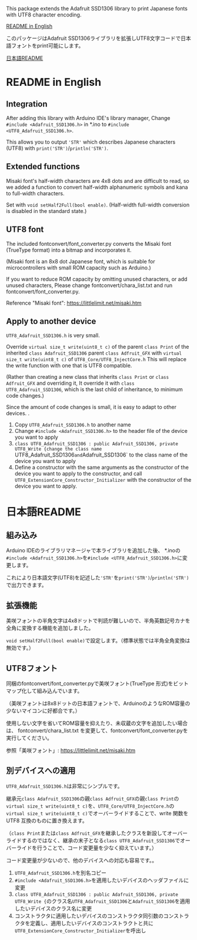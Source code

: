 This package extends the Adafruit SSD1306 library to print Japanese fonts with UTF8 character encoding.

[README in English](#readme-in-english)

このパッケージはAdafruit SSD1306ライブラリを拡張しUTF8文字コードで日本語フォントをprint可能にします。

[日本語README](#日本語readme)

# README in English

## Integration

After adding this library with Arduino IDE's library manager,
Change `#include <Adafruit_SSD1306.h>` in *.ino to `#include <UTF8_Adafruit_SSD1306.h>`.

This allows you to output `'STR'` which describes Japanese characters (UTF8) with `print('STR')`/`println('STR')`.

## Extended functions

Misaki font's half-width characters are 4x8 dots and are difficult to read, so we added a function to convert half-width alphanumeric symbols and kana to full-width characters.

Set with `void setHalf2Full(bool enable)`. (Half-width full-width conversion is disabled in the standard state.)

## UTF8 font

The included fontconvert/font_converter.py converts the Misaki font (TrueType format) into a bitmap and incorporates it.

(Misaki font is an 8x8 dot Japanese font, which is suitable for microcontrollers with small ROM capacity such as Arduino.)

If you want to reduce ROM capacity by omitting unused characters, or add unused characters,
Please change fontconvert/chara_list.txt and run fontconvert/font_converter.py.

Reference "Misaki font": https://littlelimit.net/misaki.htm

## Apply to another device
`UTF8_Adafruit_SSD1306.h` is very small.

Override `virtual size_t write(uint8_t c)` of the parent `class Print` of the inherited `class Adafruit_SSD1306` parent `class Adfruit_GFX` with `virtual size_t write(uint8_t c)` of `UTF8_Core/UTF8_InjectCore.h` This will replace the write function with one that is UTF8 compatible.

(Rather than creating a new class that inherits `class Print` or `class Adfruit_GFX` and overriding it, It override it with `class UTF8_Adafruit_SSD1306`, which is the last child of inheritance, to minimum code changes.)

Since the amount of code changes is small, it is easy to adapt to other devices. .

1. Copy `UTF8_Adafruit_SSD1306.h` to another name
1. Change `#include <Adafruit_SSD1306.h>` to the header file of the device you want to apply
1. `class UTF8_Adafruit_SSD1306 : public Adafruit_SSD1306, private UTF8_Write {change the class name `UTF8_Adafruit_SSD1306` and `Adafruit_SSD1306` to the class name of the device you want to apply
1. Define a constructor with the same arguments as the constructor of the device you want to apply to the constructor, and call `UTF8_ExtensionCore_Constructor_Initializer` with the constructor of the device you want to apply.

# 日本語README

## 組み込み
Arduino IDEのライブラリマネージャで本ライブラリを追加した後、
*.inoの`#include <Adafruit_SSD1306.h>`を`#include <UTF8_Adafruit_SSD1306.h>`に変更します。

これにより日本語文字(UTF8)を記述した`'STR'`を`print('STR')`/`println('STR')`で出力できます。

## 拡張機能
美咲フォントの半角文字は4x8ドットで判読が難しいので、半角英数記号カナを全角に変換する機能を追加しました。

`void setHalf2Full(bool enable)`で設定します。（標準状態では半角全角変換は無効です。）

## UTF8フォント
同梱のfontconvert/font_converter.pyで美咲フォント(TrueType 形式)をビットマップ化して組み込んでいます。

（美咲フォントは8x8ドットの日本語フォントで、ArduinoのようなROM容量の少ないマイコンに好都合です。）

使用しない文字を省いてROM容量を抑えたり、未収蔵の文字を追加したい場合は、
fontconvert/chara_list.txt を変更して、fontconvert/font_converter.pyを実行してください。

参照「美咲フォント」: https://littlelimit.net/misaki.htm

## 別デバイスへの適用
`UTF8_Adafruit_SSD1306.h`は非常にシンプルです。

継承元`class Adafruit_SSD1306`の親`class Adfruit_GFX`の親`class Print`の`virtual size_t write(uint8_t c)`を、`UTF8_Core/UTF8_InjectCore.h`の`virtual size_t write(uint8_t c)`でオーバーライドすることで、write 関数を UTF8 互換のものに置き換えます。

（`class Print`または`class Adfruit_GFX`を継承したクラスを新設してオーバーライドするのではなく、継承の末子となる`class UTF8_Adafruit_SSD1306`でオーバーライドを行うことで、コード変更量を少なく抑えています。）

コード変更量が少ないので、他のデバイスへの対応も容易です。。

1. `UTF8_Adafruit_SSD1306.h`を別名コピー
1. `#include <Adafruit_SSD1306.h>`を適用したいデバイスのヘッダファイルに変更
1. `class UTF8_Adafruit_SSD1306 : public Adafruit_SSD1306, private UTF8_Write {`のクラス名`UTF8_Adafruit_SSD1306`と`Adafruit_SSD1306`を適用したいデバイスのクラス名に変更
1. コンストラクタに適用したいデバイスのコンストラクタ同引数のコンストラクタを定義し、適用したいデバイスのコンストラクトと共に`UTF8_ExtensionCore_Constructor_Initializer`を呼出し

